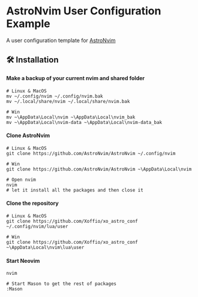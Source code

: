 # AstroNvim User Configuration Example

A user configuration template for [AstroNvim](https://github.com/AstroNvim/AstroNvim)

## 🛠️ Installation

#### Make a backup of your current nvim and shared folder

```shell
# Linux & MacOS
mv ~/.config/nvim ~/.config/nvim.bak
mv ~/.local/share/nvim ~/.local/share/nvim.bak

# Win
mv ~\AppData\Local\nvim ~\AppData\Local\nvim_bak
mv ~\AppData\Local\nvim-data ~\AppData\Local\nvim-data_bak
```

#### Clone AstroNvim

```shell
# Linux & MacOS
git clone https://github.com/AstroNvim/AstroNvim ~/.config/nvim

# Win
git clone https://github.com/AstroNvim/AstroNvim ~\AppData\Local\nvim
```

```shell
# Open nvim
nvim
# let it install all the packages and then close it
```

#### Clone the repository

```shell
# Linux & MacOS
git clone https://github.com/Xoffio/xo_astro_conf ~/.config/nvim/lua/user

# Win
git clone https://github.com/Xoffio/xo_astro_conf ~\AppData\Local\nvim\lua\user
```

#### Start Neovim

```shell
nvim

# Start Mason to get the rest of packages
:Mason
```
